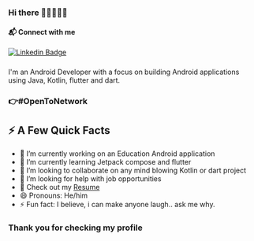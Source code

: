 ### Hi there 👋👋🏾👋🏽

#### 📬 Connect with me
[![Linkedin Badge](https://img.shields.io/badge/-LinkedIn-blue?style=flat-square&logo=Linkedin&logoColor=white&link=https://www.linkedin.com/in/nnamani-chinonso-0312a816a/)](https://www.linkedin.com/in/nnamani-chinonso-0312a816a/)


### 
I'm an Android Developer with a focus on building Android applications using Java, Kotlin,  flutter  and dart. 

  ###  :point_right:#OpenToNetwork

## ⚡️ A Few Quick Facts

- 🔭 I’m currently working on an Education Android application
- 🌱 I’m currently learning Jetpack compose and flutter
- 👯 I’m looking to collaborate on any mind blowing Kotlin or dart project
- 🤔 I’m looking for help with job opportunities
- 📙 Check out my [Resume](https://drive.google.com/file/d/10H_k5lFKmQq_X_GYpIYjSK9GojhVxzrX/view?usp=sharing)
- 😄 Pronouns: He/him
- ⚡ Fun fact: I believe, i can make anyone laugh.. ask me why.

### Thank you for checking my profile


